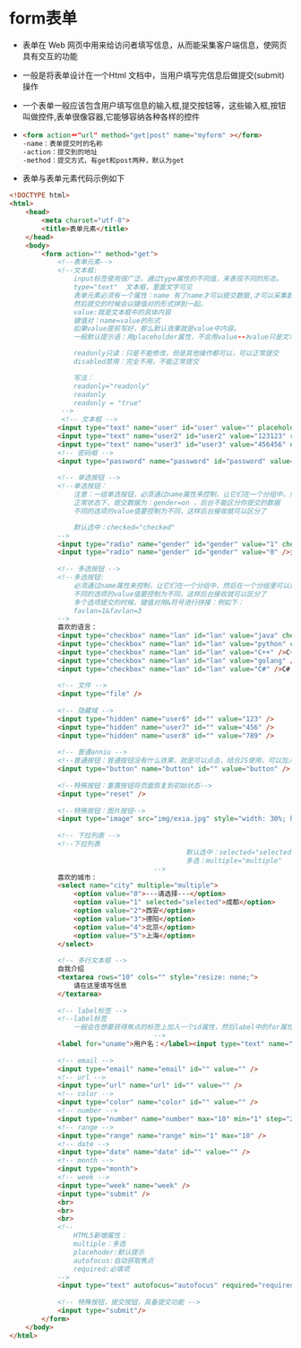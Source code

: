 # form表单

- 表单在 Web 网页中用来给访问者填写信息，从而能采集客户端信息，使网页具有交互的功能

- 一般是将表单设计在一个Html 文档中，当用户填写完信息后做提交(submit)操作

- 一个表单一般应该包含用户填写信息的输入框,提交按钮等，这些输入框,按钮叫做控件,表单很像容器,它能够容纳各种各样的控件

- ```html
  <form action＝"url" method="get|post" name="myform" ></form>
  -name：表单提交时的名称
  -action：提交到的地址
  -method：提交方式，有get和post两种，默认为get
  ```

- 表单与表单元素代码示例如下

```html
<!DOCTYPE html>
<html>
	<head>
		<meta charset="utf-8">
		<title>表单元素</title>
	</head>
	<body>
		<form action="" method="get">
			<!--表单元素-->
            <!--文本框:
                input标签使用很广泛，通过type属性的不同值，来表现不同的形态。
                type="text"  文本框，里面文字可见
                表单元素必须有一个属性：name 有了name才可以提交数据,才可以采集数据
                然后提交的时候会以键值对的形式拼到一起。
                value:就是文本框中的具体内容
                键值对：name=value的形式
                如果value提前写好，那么默认效果就是value中内容。
                一般默认提示语：用placeholder属性，不会用value--》value只是文本框中的值。

                readonly只读：只是不能修改，但是其他操作都可以，可以正常提交
                disabled禁用：完全不用，不能正常提交

                写法：
                readonly="readonly"
                readonly
                readonly = "true"
			 -->
			 <!-- 文本框 -->
			<input type="text" name="user" id="user" value="" placeholder="请录入账号" />
			<input type="text" name="user2" id="user2" value="123123" readonly="readonly" />
			<input type="text" name="user3" id="user3" value="456456" disabled="disabled" />
			<!-- 密码框 -->
			<input type="password" name="password" id="password" value="" placeholder="请输入密码"/>
			
			<!-- 单选按钮 -->
			<!--单选按钮：
                注意：一组单选按钮，必须通过name属性来控制，让它们在一个分组中，然后在一个分组里只能选择一个
                正常状态下，提交数据为：gender=on ，后台不能区分你提交的数据
                不同的选项的value值要控制为不同，这样后台接收就可以区分了

                默认选中：checked="checked"
            -->
			<input type="radio" name="gender" id="gender" value="1" checked="checked"/>男
			<input type="radio" name="gender" id="gender" value="0" />女
			
			<!-- 多选按钮 -->
            <!--多选按钮:
                必须通过name属性来控制，让它们在一个分组中，然后在一个分组里可以选择多个
                不同的选项的value值要控制为不同，这样后台接收就可以区分了
                多个选项提交的时候，键值对用&符号进行拼接：例如下：
                favlan=1&favlan=3
            -->
			喜欢的语言：
			<input type="checkbox" name="lan" id="lan" value="java" checked="checked"/>java
			<input type="checkbox" name="lan" id="lan" value="python" checked="checked"/>python
			<input type="checkbox" name="lan" id="lan" value="C++" />C++
			<input type="checkbox" name="lan" id="lan" value="golang" />golang
			<input type="checkbox" name="lan" id="lan" value="C#" />C#
			
			<!-- 文件 -->
			<input type="file" />
			
			<!-- 隐藏域 -->
			<input type="hidden" name="user6" id="" value="123" />
			<input type="hidden" name="user7" id="" value="456" />
			<input type="hidden" name="user8" id="" value="789" />
			
			<!-- 普通anniu -->
			<!--普通按钮：普通按钮没有什么效果，就是可以点击，结合JS使用，可以加入事件-->
			<input type="button" name="button" id="" value="button" />
			
			<!--特殊按钮：重置按钮将页面恢复到初始状态-->
			<input type="reset" />
			
			<!--特殊按钮：图片按钮-->
			<input type="image" src="img/exia.jpg" style="width: 30%; height: 30%;"/>
			
			<!-- 下拉列表 -->
			<!--下拉列表
			                                默认选中：selected="selected"
			                                多选：multiple="multiple"
			                        -->
			喜欢的城市：
			<select name="city" multiple="multiple">
				<option value="0">---请选择---</option>
				<option value="1" selected="selected">成都</option>
				<option value="2">西安</option>
				<option value="3">德阳</option>
				<option value="4">北京</option>
				<option value="5">上海</option>
			</select>
			
			<!-- 多行文本框 -->
			自我介绍
			<textarea rows="10" cols="" style="resize: none;">
				请在这里填写信息
			</textarea>
			
			<!-- label标签 -->
			<!--label标签
				一般会在想要获得焦点的标签上加入一个id属性，然后label中的for属性跟id配合使用。
			                        -->
			<label for="uname">用户名：</label><input type="text" name="uname" id="uname" value="" />
            
            <!-- email -->
			<input type="email" name="email" id="" value="" />
			<!-- url -->
			<input type="url" name="url" id="" value="" />
			<!-- color -->
			<input type="color" name="color" id="" value="" />
			<!-- number -->
			<input type="number" name="number" max="10" min="1" step="2"/>
			<!-- range -->
			<input type="range" name="range" min="1" max="10" />
			<!-- date -->
			<input type="date" name="date" id="" value="" />
			<!-- month -->
			<input type="month">
			<!-- week -->
			<input type="week" name="week" />
			<input type="submit" />
			<br>
			<br>
			<br>
			<!--
                HTML5新增属性：
                multiple：多选
                placehoder:默认提示
                autofocus:自动获取焦点
                required:必填项
            -->
			<input type="text" autofocus="autofocus" required="required"/>
			
			<!-- 特殊按钮，提交按钮，具备提交功能 -->
			<input type="submit"/>
		</form>
	</body>
</html>

```

